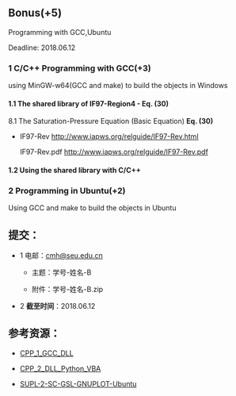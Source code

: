 ## Bonus(+5) 

Programming with GCC,Ubuntu

Deadline: 2018.06.12
 
### 1 C/C++ Programming with GCC(+3) 

using MinGW-w64(GCC and make) to build the objects in Windows   

#### 1.1 The shared library of IF97-Region4 - **Eq. (30)**

8.1 The Saturation-Pressure Equation (Basic Equation)  **Eq. (30)**

* IF97-Rev http://www.iapws.org/relguide/IF97-Rev.html
         
  IF97-Rev.pdf  http://www.iapws.org/relguide/IF97-Rev.pdf

#### 1.2 Using the shared library with C/C++ 

### 2 Programming in Ubuntu(+2)   
  
Using GCC and make to build the objects in Ubuntu 

## 提交：

* 1 电邮：cmh@seu.edu.cn

   * 主题：学号-姓名-B
  
   * 附件：学号-姓名-B.zip

* 2 **截至时间**：2018.06.12

## 参考资源：

* [CPP_1_GCC_DLL](http://nbviewer.ipython.org/github/PySEE/home/tree/S2018/notebook/CPP_1_GCC_DLL.ipynb)

* [CPP_2_DLL_Python_VBA](http://nbviewer.ipython.org/github/PySEE/home/tree/S2018/notebook/CPP_2_DLL_Python_VBA.ipynb)

* [SUPL-2-SC-GSL-GNUPLOT-Ubuntu](http://nbviewer.ipython.org/github/PySEE/home/tree/S2018/notebook/SUPL-2-SC-GSL-GNUPLOT-Ubuntu.ipynb)
